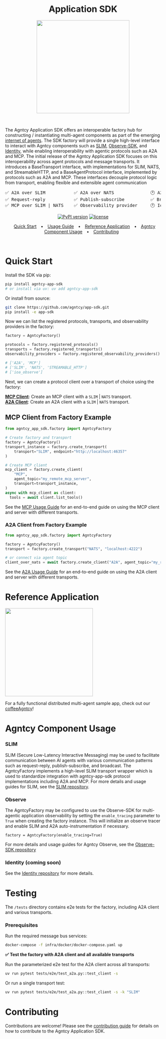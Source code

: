 <div align='center'>

<h1>
  Application SDK
</h1>

<a href="https://agntcy.org">
  <picture>
    <source media="(prefers-color-scheme: dark)" srcset="assets/_logo-Agntcy_White@2x.png" width="300">
    <img alt="" src="assets/_logo-Agntcy_FullColor@2x.png" width="300">
  </picture>
</a>

&nbsp;

</div>

The Agntcy Application SDK offers an interoperable factory hub for constructing / instantiating multi-agent components as part of the emerging [internet of agents](https://outshift.cisco.com/the-internet-of-agents). The SDK factory will provide a single high-level interface to interact with Agntcy components such as [SLIM](https://github.com/agntcy/slim), [Observe-SDK](https://github.com/agntcy/observe/tree/main), and [Identity](https://github.com/agntcy/identity/tree/main), while enabling interoperability with agentic protocols such as A2A and MCP. The initial release of the Agntcy Application SDK focuses on this interoperability across agent protocols and message transports. It introduces a BaseTransport interface, with implementations for SLIM, NATS, and StreamableHTTP, and a BaseAgentProtocol interface, implemented by protocols such as A2A and MCP. These interfaces decouple protocol logic from transport, enabling flexible and extensible agent communication

<div align='center'>
  
<pre>
✅ A2A over SLIM           ✅ A2A over NATS              🕐 A2A over MQTT             
✅ Request-reply           ✅ Publish-subscribe          ✅ Broadcast                 
✅ MCP over SLIM | NATS    ✅ Observability provider     🕐 Identity provider         
</pre>

<div align='center'>

[![PyPI version](https://img.shields.io/pypi/v/agntcy-app-sdk.svg)](https://pypi.org/project/agntcy-app-sdk/)
[![license](https://img.shields.io/badge/License-Apache%202.0-blue.svg)](https://github.com/agntcy/app-sdk/LICENSE)

</div>
</div>
<div align="center">
  <div style="text-align: center;">
    <a target="_blank" href="#quick-start" style="margin: 0 10px;">Quick Start</a> •
    <a target="_blank" href="docs/USAGE_GUIDE.md" style="margin: 0 10px;">Usage Guide</a> •
    <a target="_blank" href="#reference-application" style="margin: 0 10px;">Reference Application</a> •
    <a target="_blank" href="#agntcy-component-usage" style="margin: 0 10px;">Agntcy Component Usage</a> •
    <a target="_blank" href="#contributing" style="margin: 0 10px;">Contributing</a>
  </div>
</div>

&nbsp;

# Quick Start

Install the SDK via pip:

```bash
pip install agntcy-app-sdk
# or install via uv: uv add agntcy-app-sdk
```

Or install from source:

```bash
git clone https://github.com/agntcy/app-sdk.git
pip install -e app-sdk
```

Now we can list the registered protocols, transports, and observability providers in the factory:

```python
factory = AgntcyFactory()

protocols = factory.registered_protocols()
transports = factory.registered_transports()
observability_providers = factory.registered_observability_providers()

# ['A2A', 'MCP']
# ['SLIM', 'NATS', 'STREAMABLE_HTTP']
# ['ioa_observe']
```

Next, we can create a protocol client over a transport of choice using the factory:

[**MCP Client**](#mcp-client-from-factory-example): Create an MCP client with a `SLIM` | `NATS` transport.  
[**A2A Client**](#a2a-client-from-factory-example): Create an A2A client with a `SLIM` | `NATS` transport.

## MCP Client from Factory Example

```python
from agntcy_app_sdk.factory import AgntcyFactory

# Create factory and transport
factory = AgntcyFactory()
transport_instance = factory.create_transport(
    transport="SLIM", endpoint="http://localhost:46357"
)

# Create MCP client
mcp_client = factory.create_client(
    "MCP",
    agent_topic="my_remote_mcp_server",
    transport=transport_instance,
)
async with mcp_client as client:
  tools = await client.list_tools()
```

See the [MCP Usage Guide](docs/MCP_USAGE_GUIDE.md) for an end-to-end guide on using the MCP client and server with different transports.

### A2A Client from Factory Example

```python
from agntcy_app_sdk.factory import AgntcyFactory

factory = AgntcyFactory()
transport = factory.create_transport("NATS", "localhost:4222")

# or connect via agent topic
client_over_nats = await factory.create_client("A2A", agent_topic="my_remote_a2a_server", transport=transport)
```

See the [A2A Usage Guide](docs/A2A_USAGE_GUIDE.md) for an end-to-end guide on using the A2A client and server with different transports.

# Reference Application

<a href="https://github.com/agntcy/coffeeAgntcy">
  <img alt="" src="assets/coffee_agntcy.png" width="284">
</a>

For a fully functional distributed multi-agent sample app, check out our [coffeeAgntcy](https://github.com/agntcy/coffeeAgntcy)!

# Agntcy Component Usage

### SLIM

SLIM (Secure Low-Latency Interactive Messaging) may be used to facilitate communication between AI agents with various communication patterns such as request-reply, publish-subscribe, and broadcast. The AgntcyFactory implements a high-level SLIM transport wrapper which is used to standardize integration with agntcy-app-sdk protocol implementations including A2A and MCP. For more details and usage guides for SLIM, see the [SLIM repository](https://github.com/agntcy/slim).

### Observe

The AgntcyFactory may be configured to use the Observe-SDK for multi-agentic application observability by setting the `enable_tracing` parameter to `True` when creating the factory instance. This will initialize an observe tracer and enable SLIM and A2A auto-instrumentation if necessary.

```
factory = AgntcyFactory(enable_tracing=True)
```

For more details and usage guides for Agntcy Observe, see the [Observe-SDK repository](https://github.com/agntcy/observe/tree/main)

### Identity (coming soon)

See the [Identity repository](https://github.com/agntcy/identity/tree/main) for more details.

# Testing

The `/tests` directory contains e2e tests for the factory, including A2A client and various transports.

### Prerequisites

Run the required message bus services:

```bash
docker-compose -f infra/docker/docker-compose.yaml up
```

**✅ Test the factory with A2A client and all available transports**

Run the parameterized e2e test for the A2A client across all transports:

```bash
uv run pytest tests/e2e/test_a2a.py::test_client -s
```

Or run a single transport test:

```bash
uv run pytest tests/e2e/test_a2a.py::test_client -s -k "SLIM"
```

# Contributing

Contributions are welcome! Please see the [contribution guide](CONTRIBUTING.md) for details on how to contribute to the Agntcy Application SDK.
